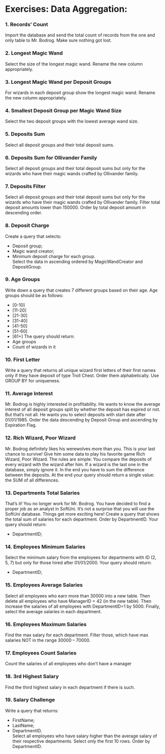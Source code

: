 # Exercises: Data Aggregation:

### 1. Records’ Count 
Import the database and send the total count of records from the one and only table to Mr. Bodrog. Make sure nothing got lost.

### 2. Longest Magic Wand
Select the size of the longest magic wand. Rename the new column appropriately.

### 3. Longest Magic Wand per Deposit Groups
For wizards in each deposit group show the longest magic wand. Rename the new column appropriately.

### 4. Smallest Deposit Group per Magic Wand Size
Select the two deposit groups with the lowest average wand size.

### 5. Deposits Sum
Select all deposit groups and their total deposit sums.

### 6. Deposits Sum for Ollivander Family
Select all deposit groups and their total deposit sums but only for the wizards who have their magic wands crafted by Ollivander family.

### 7. Deposits Filter
Select all deposit groups and their total deposit sums but only for the wizards who have their magic wands crafted by Ollivander family. Filter total deposit amounts lower than 150000. Order by total deposit amount in descending order.

### 8. Deposit Charge
Create a query that selects:
* Deposit group;
* Magic wand creator;
* Minimum deposit charge for each group.  
Select the data in ascending ordered by MagicWandCreator and DepositGroup.

### 9. Age Groups
Write down a query that creates 7 different groups based on their age.
Age groups should be as follows:
* [0-10]
* [11-20]
* [21-30]
* [31-40]
* [41-50]
* [51-60]
* [61+]
The query should return:
* Age groups
* Count of wizards in it

### 10. First Letter
Write a query that returns all unique wizard first letters of their first names only if they have deposit of type Troll Chest. Order them alphabetically. Use GROUP BY for uniqueness.

### 11. Average Interest
Mr. Bodrog is highly interested in profitability. He wants to know the average interest of all deposit groups split by whether the deposit has expired or not. But that’s not all. He wants you to select deposits with start date after 01/01/1985. Order the data descending by Deposit Group and ascending by Expiration Flag.

### 12. Rich Wizard, Poor Wizard
Mr. Bodrog definitely likes his werewolves more than you. This is your last chance to survive! Give him some data to play his favorite game Rich Wizard, Poor Wizard. The rules are simple: You compare the deposits of every wizard with the wizard after him. If a wizard is the last one in the database, simply ignore it. In the end you have to sum the difference between the deposits.
At the end your query should return a single value: the SUM of all differences.

### 13. Departments Total Salaries
That’s it! You no longer work for Mr. Bodrog. You have decided to find a proper job as an analyst in SoftUni. 
It’s not a surprise that you will use the SoftUni database. Things get more exciting here!
Create a query that shows the total sum of salaries for each department. Order by DepartmentID.
Your query should return:
* DepartmentID;

### 14. Employees Minimum Salaries
Select the minimum salary from the employees for departments with ID (2, 5, 7) but only for those hired after 01/01/2000.
Your query should return:
* DepartmentID;

### 15. Employees Average Salaries
Select all employees who earn more than 30000 into a new table. Then delete all employees who have ManagerID = 42 (in the new table). Then increase the salaries of all employees with DepartmentID=1 by 5000. Finally, select the average salaries in each department.

### 16. Employees Maximum Salaries
Find the max salary for each department. Filter those, which have max salaries NOT in the range 30000 – 70000.

### 17. Employees Count Salaries
Count the salaries of all employees who don’t have a manager

### 18. 3rd Highest Salary
Find the third highest salary in each department if there is such.

### 19. Salary Challenge
Write a query that returns:
* FirstName;
* LastName;
* DepartmentID.  
Select all employees who have salary higher than the average salary of their respective departments. Select only the first 10 rows. Order by DepartmentID.